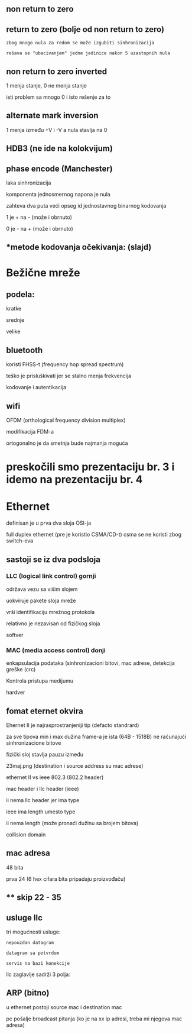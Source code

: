 
## non return to zero

## **return to zero (bolje od non return to zero)**

    zbog mnogo nula za redom se može izgubiti sinhronizacija

    rešava se "ubacivanjem" jedne jedinice nakon 5 uzastopnih nula

## non return to  zero inverted

1 menja stanje, 0 ne menja stanje

isti problem sa mnogo 0 i isto rešenje za to

## alternate mark inversion

1 menja između +V i -V a nula stavlja na 0

## HDB3 (ne ide na kolokvijum)

## phase encode (Manchester)

laka sinhronizacija

komponenta jednosmernog napona je nula

zahteva dva puta veći opseg id jednostavnog binarnog kodovanja

1 je + na - (može i obrnuto)

0 je - na + (može i obrnuto)

## *metode kodovanja očekivanja: (slajd)

# Bežične mreže

## podela:

kratke 

srednje 

velike


## bluetooth

koristi FHSS-t (frequency hop spread spectrum)

teško je prisluškivati jer se stalno menja frekvencija

kodovanje i autentikacija

## wifi

OFDM (orthological frequency division multiplex)

modifikacija FDM-a

ortogonalno je da smetnja bude najmanja moguća

# preskočili smo prezentaciju br. 3 i idemo na prezentaciju br. 4

# Ethernet

definisan je u prva dva sloja OSI-ja

full duplex ethernet (pre je koristio CSMA/CD-t) csma se ne koristi zbog switch-eva

## sastoji se iz dva podsloja

### LLC (logical link control) gornji

održava vezu sa višim slojem

uokviruje pakete sloja mreže

vrši identifikaciju mrežnog protokola

relativno je nezavisan od fizičkog sloja

softver

### MAC (media access control) donji

enkapsulacija podataka (sinhronizacioni bitovi, mac adrese, detekcija greške (crc)

Kontrola pristupa medijumu

hardver

## fomat eternet okvira

Ehernet II je najrasprostranjeniji tip (defacto standrard)

za sve tipova min i max dužina frame-a je ista (64B - 1518B) ne računajući sinhronizacione bitove

fizički sloj stavlja pauzu između

23maj.png (destination i source address su mac adrese)

ethernet II vs ieee 802.3 (802.2 header)

mac header i llc header (ieee)

ii nema llc header jer ima type

ieee ima length umesto type

ii nema length (može pronaći dužinu sa brojem bitova)

collision domain

## mac adresa 

48 bita

prva 24 (6 hex cifara bita pripadaju proizvođaču)

## ** skip 22 - 35

## usluge llc

tri mogućnosti usluge:

    nepouzdan datagram

    datagram sa potvrdom

    servis na bazi konekcije

llc zaglavlje sadrži 3 polja: 

## ARP (bitno)

u ethernet postoji source mac i destination mac

pc pošalje broadcast pitanja  (ko je na xx ip adresi, treba mi njegova mac adresa)
